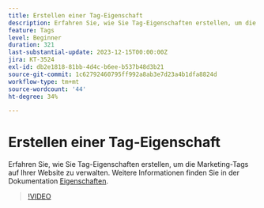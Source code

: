```yaml
---
title: Erstellen einer Tag-Eigenschaft
description: Erfahren Sie, wie Sie Tag-Eigenschaften erstellen, um die Marketing-Tags auf Ihrer Website zu verwalten.
feature: Tags
level: Beginner
duration: 321
last-substantial-update: 2023-12-15T00:00:00Z
jira: KT-3524
exl-id: db2e1818-81bb-4d4c-b6ee-b537b48d3b21
source-git-commit: 1c62792460795ff992a8ab3e7d23a4b1dfa8824d
workflow-type: tm+mt
source-wordcount: '44'
ht-degree: 34%

---
```


# Erstellen einer Tag-Eigenschaft

Erfahren Sie, wie Sie Tag-Eigenschaften erstellen, um die Marketing-Tags auf Ihrer Website zu verwalten. Weitere Informationen finden Sie in der Dokumentation [Eigenschaften](https://experienceleague.adobe.com/docs/experience-platform/tags/admin/companies-and-properties.html?lang=de).

>[!VIDEO](https://video.tv.adobe.com/v/28727/?learn=on)

